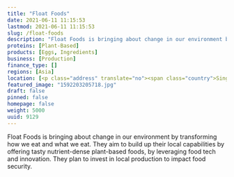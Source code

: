 ```yaml
---
title: "Float Foods"
date: 2021-06-11 11:15:53
lastmod: 2021-06-11 11:15:53
slug: /float-foods
description: "Float Foods is bringing about change in our environment by transforming how we eat and what we eat. They aim to build up their local capabilities by offering tasty nutrient-dense plant-based foods, by leveraging food tech and innovation. They plan to invest in local production to impact food security."
proteins: [Plant-Based]
products: [Eggs, Ingredients]
business: [Production]
finance_type: []
regions: [Asia]
location: [<p class="address" translate="no"><span class="country">Singapore</span></p>]
featured_image: "1592203205718.jpg"
draft: false
pinned: false
homepage: false
weight: 5000
uuid: 9129
---
```

<p>Float Foods is bringing about change in our environment by transforming how we eat and what we eat. They aim to build up their local capabilities by offering tasty nutrient-dense plant-based foods, by leveraging food tech and innovation. They plan to invest in local production to impact food security.</p>

